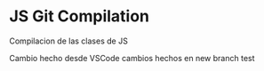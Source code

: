 # JS Git Compilation
 Compilacion de las clases de JS

Cambio hecho desde VSCode
cambios hechos en new branch test